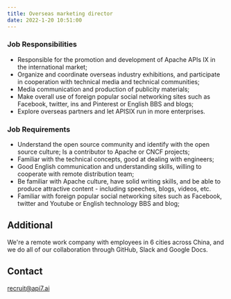 ```yaml
---
title: Overseas marketing director
date: 2022-1-20 10:51:00
---
```


### Job Responsibilities 

- Responsible for the promotion and development of Apache APIs IX in the international market;
- Organize and coordinate overseas industry exhibitions, and participate in cooperation with technical media and technical communities;
- Media communication and production of publicity materials;
- Make overall use of foreign popular social networking sites such as Facebook, twitter, ins and Pinterest or English BBS and blogs;
- Explore overseas partners and let APISIX run in more enterprises.

### Job Requirements

- Understand the open source community and identify with the open source culture; Is a contributor to Apache or CNCF projects;
- Familiar with the technical concepts, good at dealing with engineers;
- Good English communication and understanding skills, willing to cooperate with remote distribution team;
- Be familiar with Apache culture, have solid writing skills, and be able to produce attractive content - including speeches, blogs, videos, etc.
- Familiar with foreign popular social networking sites such as Facebook, twitter and Youtube or English technology BBS and blog;

## Additional

We're a remote work company with employees in 6 cities across China, and we do all of our collaboration through GitHub, Slack and Google Docs.

## Contact

[recruit@api7.ai](mailto:recruit@api7.ai)
